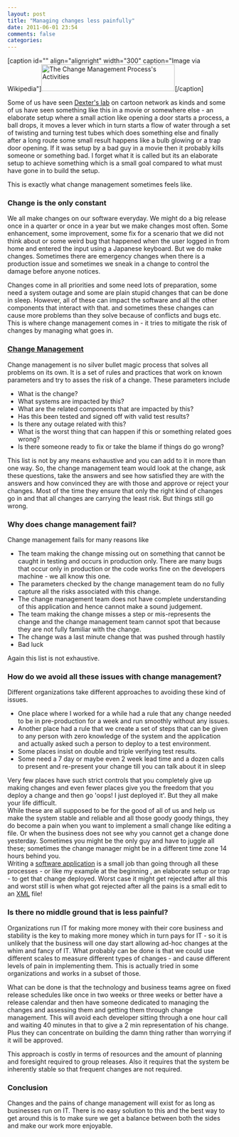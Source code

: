 ```yaml
---
layout: post
title: "Managing changes less painfully"
date: 2011-06-01 23:54
comments: false
categories:
---
```


<div >

[caption id="" align="alignright" width="300" caption="Image via Wikipedia"]<a href="http://commons.wikipedia.org/wiki/File:ChangeManagementAttivit%C3%A0.jpg"><img title="The Change Management Process's Activities" src="http://upload.wikimedia.org/wikipedia/commons/thumb/6/62/ChangeManagementAttivit%C3%A0.jpg/300px-ChangeManagementAttivit%C3%A0.jpg" alt="The Change Management Process's Activities" width="300" height="60" /></a>[/caption]

</div>
Some of us have seen <a  title="Dexter's Lab" href="http://www.cartoonnetwork.com/tv_shows/dexter/" rel="hulu">Dexter's lab</a> on cartoon network as kinds and some of us have seen something like this in a movie or somewhere else - an elaborate setup where a small action like opening a door starts a process, a ball drops, it moves a lever which in turn starts a flow of water through a set of twisting and turning test tubes which does something else and finally after a long route some small result happens like a bulb glowing or a trap door opening. If it was setup by a bad guy in a movie then it probably kills someone or something bad. I forget what it is called but its an elaborate setup to achieve something which is a small goal compared to what must have gone in to build the setup.

This is exactly what change management sometimes feels like.

<!--more-->
<h3>Change is the only constant</h3>
We all make changes on our software everyday. We might do a big release once in a quarter or once in a year but we make changes most often. Some enhancement, some improvement, some fix for a scenario that we did not think about or some weird bug that happened when the user logged in from home and entered the input using a Japanese keyboard. But we do make changes. Sometimes there are emergency changes when there is a production issue and sometimes we sneak in a change to control the damage before anyone notices.

Changes come in all priorities and some need lots of preparation, some need a system outage and some are plain stupid changes that can be done in sleep. However, all of these can impact the software and all the other components that interact with that. and sometimes these changes can cause more problems than they solve because of conflicts and bugs etc. This is where change management comes in - it tries to mitigate the risk of changes by managing what goes in.
<h3><a  title="Change management" href="http://en.wikipedia.org/wiki/Change_management" rel="wikipedia">Change Management</a></h3>
Change management is no silver bullet magic process that solves all problems on its own. It is a set of rules and practices that work on known parameters and try to asses the risk of a change. These parameters include
<ul>
	<li>What is the change?</li>
	<li>What systems are impacted by this?</li>
	<li>What are the related components that are impacted by this?</li>
	<li>Has this been tested and signed off with valid test results?</li>
	<li>Is there any outage related with this?</li>
	<li>What is the worst thing that can happen if this or something related goes wrong?</li>
	<li>Is there someone ready to fix or take the blame if things do go wrong?</li>
</ul>
<div>This list is not by any means exhaustive and you can add to it in more than one way. So, the change management team would look at the change, ask these questions, take the answers and see how satisfied they are with the answers and how convinced they are with those and approve or reject your changes. Most of the time they ensure that only the right kind of changes go in and that all changes are carrying the least risk. But things still go wrong.</div>
<h3>Why does change management fail?</h3>
Change management fails for many reasons like
<ul>
	<li>The team making the change missing out on something that cannot be caught in testing and occurs in production only. There are many bugs that occur only in production or the code works fine on the developers machine - we all know this one.</li>
	<li>The parameters checked by the change management team do no fully capture all the risks associated with this change.</li>
	<li>The change management team does not have complete understanding of this application and hence cannot make a sound judgement.</li>
	<li>The team making the change misses a step or mis-represents the change and the change management team cannot spot that because they are not fully familiar with the change.</li>
	<li>The change was a last minute change that was pushed through hastily</li>
	<li>Bad luck</li>
</ul>
<div>Again this list is not exhaustive.</div>
<h3>How do we avoid all these issues with change management?</h3>
Different organizations take different approaches to avoiding these kind of issues.
<ul>
	<li>One place where I worked for a while had a rule that any change needed to be in pre-production for a week and run smoothly without any issues.</li>
	<li>Another place had a rule that we create a set of steps that can be given to any person with zero knowledge of the system and the application and actually asked such a person to deploy to a test environment.</li>
	<li>Some places insist on double and triple verifying test results.</li>
	<li>Some need a 7 day or maybe even 2 week lead time and a dozen calls to present and re-present your change till you can talk about it in sleep</li>
</ul>
<div>Very few places have such strict controls that you completely give up making changes and even fewer places give you the freedom that you deploy a change and then go 'oops! I just deployed it'. But they all make your life difficult.</div>
<div>While these are all supposed to be for the good of all of us and help us make the system stable and reliable and all those goody goody things, they do become a pain when you want to implement a small change like editing a file. Or when the business does not see why you cannot get a change done yesterday. Sometimes you might be the only guy and have to juggle all these; sometimes the change manager might be in a different time zone 14 hours behind you.</div>
<div>Writing a <a  title="Application software" href="http://en.wikipedia.org/wiki/Application_software" rel="wikipedia">software application</a> is a small job than going through all these processes - or like my example at the beginning , an elaborate setup or trap - to get that change deployed. Worst case it might get rejected after all this and worst still is when what got rejected after all the pains is a small edit to an <a  title="XML" href="http://en.wikipedia.org/wiki/XML" rel="wikipedia">XML</a> file!</div>
<h3>Is there no middle ground that is less painful?</h3>
Organizations run IT for making more money with their core business and stability is the key to making more money which in turn pays for IT - so it is unlikely that the business will one day start allowing ad-hoc changes at the whim and fancy of IT. What probably can be done is that we could use different scales to measure different types of changes - and cause different levels of pain in implementing them. This is actually tried in some organizations and works in a subset of those.

What can be done is that the technology and business teams agree on fixed release schedules like once in two weeks or three weeks or better have a release calendar and then have someone dedicated to managing the changes and assessing them and getting them through change management. This will avoid each developer sitting through a one hour call and waiting 40 minutes in that to give a 2 min representation of his change. Plus they can concentrate on building the damn thing rather than worrying if it will be approved.

This approach is costly in terms of resources and the amount of planning and foresight required to group releases. Also it requires that the system be inherently stable so that frequent changes are not required.
<h3>Conclusion</h3>
Changes and the pains of change management will exist for as long as businesses run on IT. There is no easy solution to this and the best way to get around this is to make sure we get a balance between both the sides and make our work more enjoyable.